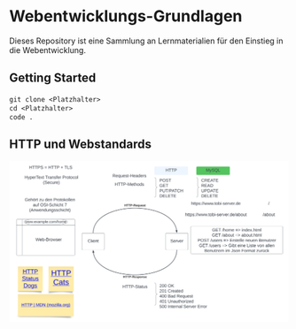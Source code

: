 # Webentwicklungs-Grundlagen

Dieses Repository ist eine Sammlung an Lernmaterialien für den Einstieg in die Webentwicklung.

## Getting Started

```shell
git clone <Platzhalter>
cd <Platzhalter>
code .
```

## HTTP und Webstandards

![](HTTPundWebstandards-HTTP.svg)
